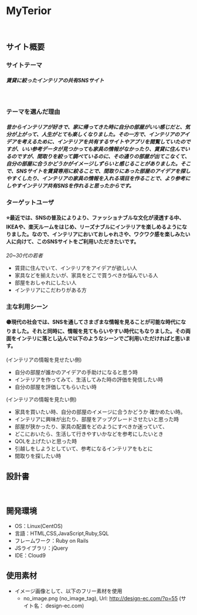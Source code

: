 # MyTerior
​
## サイト概要
### サイトテーマ
<!--何を『目的』とし、どのような『分類』なのかを簡潔に書く-->
##### 賃貸に絞ったインテリアの共有SNSサイト
​
### テーマを選んだ理由
<!--なぜこのようなテーマにしたかを説明する-->
##### 昔からインテリアが好きで、家に帰ってきた時に自分の部屋がいい感じだと、気分が上がって、人生がとても楽しくなりました。その一方で、インテリアのアイデアを考えるために、インテリアを共有するサイトやアプリを閲覧していたのですが、いい参考データが見つかっても家具の情報がなかったり、賃貸に住んでいるのですが、間取りを絞って調べているのに、その通りの部屋が出てこなくて、自分の部屋に合うかどうかがイメージしずらいと感じることがありました。そこで、SNSサイトを賃貸専用に絞ることで、間取りにあった部屋のアイデアを探しやすくしたり、インテリアの家具の情報を入れる項目を作ることで、より参考にしやすインテリア共有SNSを作れると思ったからです。
### ターゲットユーザ
<!--誰に使ってもらうかを具体的に記載する-->
#### ⭐️最近では、SNSの普及によりより、ファッショナブルな文化が浸透する中、IKEAや、楽天ルームをはじめ、リーズナブルにインテリアを楽しめるようになりました。なので、インテリアにおいておしゃれさや、ワクワク感を楽しみたい人に向けて、このSNSサイトをご利用いただきたいです。
*20~30代の若者*
- 賃貸に住んでいて、インテリアをアイデアが欲しい人
- 家具などを揃えたいが、家具をどこで買うべきか悩んでいる人
- 部屋をおしゃれにしたい人
- インテリアにこだわりがある方
    
### 主な利用シーン
<!--どのような時に使うのかの状況を記載すること-->
#### 🟣現代の社会では、SNSを通してさまざまな情報を見ることが可能な時代になりました。それと同時に、情報を見てもらいやすい時代にもなりました。その両面をインテリに落とし込んで以下のようなシーンでご利用いただければと思います。
(インテリアの情報を見せたい側)
- 自分の部屋が誰かのアイデアの手助けになると思う時
- インテリアを作ってみて、生活してみた時の評価を発信したい時
- 自分の部屋を評価してもらいたい時

(インテリアの情報を見たい側)
- 家具を買いたい時、自分の部屋のイメージに合うかどうか
確かめたい時。
- インテリアに興味が出たり、部屋をアップグレードさせたいと思った時
- 部屋が狭かったり、家具の配置をどのようにすべきか迷っていて、
- どこにおいたら、生活して行きやすいかなどを参考にしたいとき
- QOLを上げたいと思った時
- 引越しをしようとしていて、参考になるインテリアをもとに
- 間取りを探したい時
    
## 設計書
<!--テーマを設定・提出する時点では不要です-->
​
## 開発環境
- OS：Linux(CentOS)
- 言語：HTML,CSS,JavaScript,Ruby,SQL
- フレームワーク：Ruby on Rails
- JSライブラリ：jQuery
- IDE：Cloud9
​
## 使用素材
- イメージ画像として、以下のフリー素材を使用
    - no_image.png (no_image_tag), Url: http://design-ec.com/?p=55 
(サイト名：
design-ec.com)
